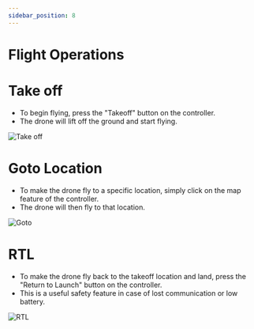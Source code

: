 ```yaml
---
sidebar_position: 8
---
```


# Flight Operations

# Take off

 - To begin flying, press the "Takeoff" button on the controller. 
 - The drone will lift off the ground and start flying.

 ![Take off](img/takeoff1.gif)

# Goto Location

 - To make the drone fly to a specific location, simply click on the map  feature of the controller. 
 - The drone will then fly to that location.

![Goto](img/go-to.gif)

# RTL

- To make the drone fly back to the takeoff location and land, press the "Return to Launch" button on the controller. 
- This is a useful safety feature in case of lost communication or low battery.

![RTL](img/rtl.gif)

